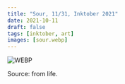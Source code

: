 ```yaml
---
title: "Sour, 11/31, Inktober 2021"
date: 2021-10-11
draft: false
tags: [inktober, art]
images: [sour.webp]
---
```


![WEBP](sour.webp "Sour")

Source: from life.
